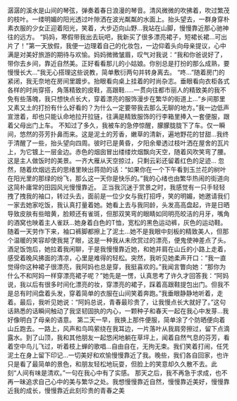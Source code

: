 潺潺的溪水是山间的琴弦，弹奏着春日浪漫的琴音。清风微微的吹拂着，吹过繁茂的枝叶。一缕明媚的阳光透过叶隙洒在波光粼粼的水面上。抬头望去，一群身穿朴素衣服的少女正迎着阳光，笑着，大步迈向山野...我站在山脚，慢慢靠近那心驰神往的远方。
“妈妈，寒假带我出去玩吧，我新买了很多漂亮裙子，短裙长裙...可出片了！”第一天放假，我便一边理着自己的化妆包，一边仰着头向母亲提议，心中满是对美好旅游的期待与欢愉。妈妈微微皱眉，叹气对我说：“我和你爸说好了，带你去乡间，靠近自然美。正好看看那儿的小姑娘。你别总是打扮的那么成熟，要慢慢长大...”我无心搭理这些说教，简单敷衍两句并转身离去。
 “咚...”随着房门的紧闭，我无奈地在房间里踱步。抬眼看向桌上挂着的时尚杂志。垂眼看向衣柜各式各样的时尚穿搭，角落精致的皮鞋，高跟鞋.....一贯向往都市丽人的精致美的我不免有些落魄，我只想快点长大，穿着漂亮的服饰漫步在繁华的街道上...“乡间那里又素又土的打扮有什么好看的？为什么一定要带我去那么无聊的地方。”我一边低声宣泄着，却也只能认命地拉开拉链，往满是精致服饰的行李箱里捧入一套便服，跟着父母出门上车。
不知过了多久，我被车的急停惊醒，朦朦胧胧下了车。仅一瞬间，悠然的芬芳扑鼻而来。这是泥土的芳香，嫩草的清新，遍地野花的甘甜...我终于清醒了一些，抬头望向四周。彼时已是黄昏，夕阳余晕透过枝叶洒在屋舍的瓦片上，为它镀上一层金边。赤色的烟囱冒出缕缕炊烟飘向天空，随着风吹笑弯了腰。这是主人做饭时的美景。一齐大雁从天空掠过，只剩云彩还留着红色的足迹...
忽然，随着炊烟远去的思绪里映出蒋勋的话：“如果你在一个下午看到玉兰花的树叶在阳光里的那绿的纷飞，那么这一天你是快乐的。”我的心绪也由繁华热闹的街道向这简朴庸常的田园风光慢慢靠近。
正当我沉迷于赏景之时，我感觉有一只手轻轻拽了拽我的袖口，转过头去，面前是一位少女与我打招呼，笑的明媚，她邀请我们一家去她家吃饭，我认真打量着她。她看上去与我同龄，头发高高盘起，许是日晒导致皮肤有些暗黄，脸颊还有雀斑，但那双笑弯的眼睛如同明亮皎洁的月牙，嘴角的酒窝也映着主人雀跃...她身着白色的T恤，宽松的黑色运动裤，灰色的运动鞋。随着一天劳作下来，袖口裤脚都擦上了泥土...她不是我眼中刻板的精致美人，但那个温暖的笑容却使我晃了眼，这是一种我从未欣赏过的漂亮，便鬼使神差点了头。
酒足饭饱后，她拉着我闲聊，于是我慢慢靠近她，和她并肩在山丘的小路上走着，感受着晚风拂面的清凉，心里是难得的轻松。突然，我听见她柔声开口：“我一直觉得你这种裙子很漂亮，我阿妈也总是穿，我挺喜欢的。”我闻言瞥向她：“那你为什么不和阿妈一样穿漂亮裙子呢？”她先是一愣，认真思考了许久才回答我：“阿妈说，我以后有很多时间化漂亮的妆，穿漂亮的裙子，踩着高跟鞋提包出门。但我不是总有时间盘着头发，穿着简单的衣服在山间笑着奔跑。”我垂眼静静地听着，走着。最后，我听见她说：“阿妈总说，青春最珍贵了，让我慢点长大就好了。”这句话熟悉的话瞬间触动了我坚韧固执的内心，一颗种子和春天一起在我心中发芽...我好像明白了母亲的语意。
第二天一早，我换上那件便服，简单涂了个防晒便向着山丘跑去。一路上，风声和鸟鸣萦绕在我耳边，一片落叶从我肩旁擦过，留下点滴露水。到了山顶，我和其他朋友一起悠闲地躺在草坪上，闻着自然气息的芬芳，看着空中鸟儿飞过，听着枝上蝉的歌唱...自由自在，无拘无束。我们笑着打闹，任凭泥土在身上留下印记...一切美好和欢愉慢慢靠近了我。晚些，我们各自回家，也许只是看了最简单的景色，和朋友轻松地玩耍，但脸上的笑意却久久散不去。此刻“人间有味是清欢。”一句在我心中有了实感。 
那天之后，我不再急于求成，也不再一昧追求自己心中的美与繁华之处。我想慢慢靠近自然，慢慢靠近美好，慢慢靠近我的成长，慢慢靠近此刻珍贵的青春之美